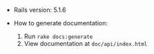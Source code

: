 * Rails version: 5.1.6

* How to generate documentation:
  1) Run `rake docs:generate`
  2) View documentation at `doc/api/index.html`
